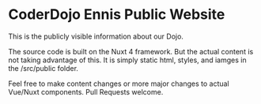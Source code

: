 # CoderDojo Ennis Public Website

This is the publicly visible information about our Dojo.

The source code is built on the Nuxt 4 framework.  But the actual content is not taking advantage of this.  It is simply static html, styles, and iamges in the /src/public folder.

Feel free to make content changes or more major changes to actual Vue/Nuxt components.  Pull Requests welcome.
